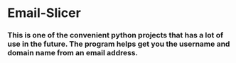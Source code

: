 # Email-Slicer
<h3>
This is one of the convenient python projects that has a lot of use in the future. 
The program helps get you the username and domain name from an email address.</h3>
